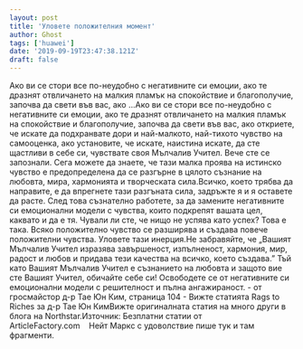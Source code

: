 ```yaml
---
layout: post
title: 'Уловете положителния момент'
author: Ghost
tags: ['huawei']
date: '2019-09-19T23:47:38.121Z'
draft: false
---
```


Ако ви се стори все по-неудобно с негативните си емоции, ако те дразнят отвличането на малкия пламък на спокойствие и благополучие, започва да свети във вас, ако ...Ако ви се стори все по-неудобно с негативните си емоции, ако те дразнят отвличането на малкия пламък на спокойствие и благополучие, започва да свети във вас, ако откриете, че искате да подхранвате дори и най-малкото, най-тихото чувство на самооценка, ако установите, че искате, наистина искате, да сте щастливи в себе си, чувствате своя Мълчалив Учител. Вече сте се запознали. Сега можете да знаете, че тази малка проява на истинско чувство е предопределена да се разгърне в цялото съзнание на любовта, мира, хармонията и творческата сила.Всичко, което трябва да направите, е да впрегнете тази разгъната сила, задръжте я и я оставете да расте. След това съзнателно работете, за да замените негативните си емоционални модели с чувства, които подкрепят вашата цел, каквато и да е тя. Чували ли сте, че нищо не успява като успех? Това е така. Всяко положително чувство се разширява и създава повече положителни чувства. Уловете тази инерция.Не забравяйте, че „Вашият Мълчалив Учител изразява завършеност, изпълненост, хармония, мир, радост и любов и придава тези качества на всичко, което създава.” Тъй като Вашият Мълчалив Учител е съзнанието на любовта и защото вие сте Вашият Учител, обичайте себе си! Освободете се от негативните си емоционални модели с решителност и пълна ангажираност. - от гросмайстор д-р Тае Юн Ким, страница 104 - Вижте статията Rags to Riches за д-р Тае Юн КимВижте оригиналната статия на много други в блога на Northstar.Източник: Безплатни статии от ArticleFactory.com    Нейт Маркс с удоволствие пише тук и там фрагменти.
